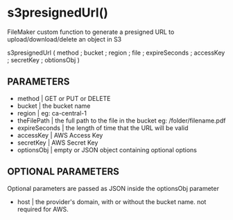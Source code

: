 # s3presignedUrl()
FileMaker custom function to generate a presigned URL to upload/download/delete an object in S3

s3presignedUrl ( method ; bucket ; region ; file ; expireSeconds ; accessKey ; secretKey ; obtionsObj )

## PARAMETERS
* method | GET or PUT or DELETE
* bucket | the bucket name
* region | eg: ca-central-1
* theFilePath | the full path to the file in the bucket eg: /folder/filename.pdf
* expireSeconds | the length of time that the URL will be valid
* accessKey | AWS Access Key
* secretKey | AWS Secret Key
* optionsObj | empty or JSON object containing optional options

## OPTIONAL PARAMETERS
Optional parameters are passed as JSON inside the optionsObj parameter
* host | the provider's domain, with or without the bucket name. not required for AWS.
